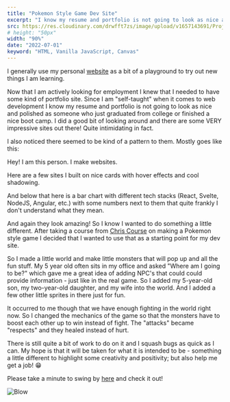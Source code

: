 ```yaml
---
title: "Pokemon Style Game Dev Site"
excerpt: "I know my resume and portfolio is not going to look as nice and polished as someone who just graduated from college or finished a nice boot camp."
src: https://res.cloudinary.com/drwfft7zs/image/upload/v1657143691/Projects_Blog/Screenshot_2022-07-06_at_5.36.45_PM_ooh7jy.png
# height: "50px"
width: "90%"
date: "2022-07-01"
keyword: "HTML, Vanilla JavaScript, Canvas"
---
```


I generally use my personal [website](https://jonellwood.dev) as a bit of a playground to try out new things I am learning.

Now that I am actively looking for employment I knew that I needed to have some kind of portfolio site. Since I am "self-taught" when it comes to web development I know my resume and portfolio is not going to look as nice and polished as someone who just graduated from college or finished a nice boot camp. I did a good bit of looking around and there are some VERY impressive sites out there! Quite intimidating in fact.

I also noticed there seemed to be kind of a pattern to them. Mostly goes like this:

Hey! I am this person. I make websites.

Here are a few sites I built on nice cards with hover effects and cool shadowing.

And below that here is a bar chart with different tech stacks (React, Svelte, NodeJS, Angular, etc.) with some numbers next to them that quite frankly I don't understand what they mean.

And again they look amazing! So I know I wanted to do something a little different. After taking a course from [Chris Course](https://chriscourses.com/) on making a Pokemon style game I decided that I wanted to use that as a starting point for my dev site.

So I made a little world and make little monsters that will pop up and all the fun stuff. My 5 year old often sits in my office and asked "Where am I going to be?" which gave me a great idea of adding NPC's that could could provide information - just like in the real game. So I added my 5-year-old son, my two-year-old daughter, and my wife into the world. And I added a few other little sprites in there just for fun.

It occurred to me though that we have enough fighting in the world right now. So I changed the mechanics of the game so that the monsters have to boost each other up to win instead of fight. The "attacks" became "respects" and they healed instead of hurt.

There is still quite a bit of work to do on it and I squash bugs as quick as I can. My hope is that it will be taken for what it is intended to be - something a little different to highlight some creativity and positivity; but also help me get a job! 😁

Please take a minute to swing by [here](https://jonellwood.dev) and check it out!

<img src="https://img.pokemondb.net/artwork/vector/ivysaur.png" alt="Blow">
